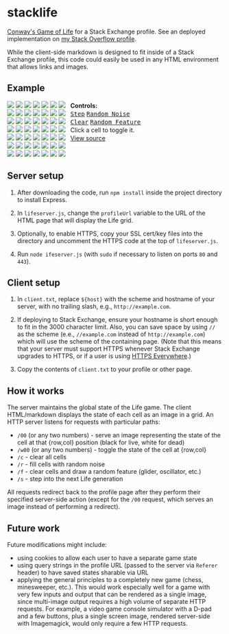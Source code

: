 stacklife
=========

[Conway's Game of Life](https://en.wikipedia.org/wiki/Conway%27s_game_of_life) for a Stack Exchange profile. See an deployed implementation on [my Stack Overflow profile](http://www.stackoverflow.com/users/710446/apsillers).

While the client-side markdown is designed to fit inside of a Stack Exchange profile, this code could easily be used in any HTML environment that allows links and images.

## Example

[![](http://l.apsillers.com/00)](http://l.apsillers.com/w00)
[![](http://l.apsillers.com/01)](http://l.apsillers.com/w01)
[![](http://l.apsillers.com/02)](http://l.apsillers.com/w02)
[![](http://l.apsillers.com/03)](http://l.apsillers.com/w03)
[![](http://l.apsillers.com/04)](http://l.apsillers.com/w04)
[![](http://l.apsillers.com/05)](http://l.apsillers.com/w05)
[![](http://l.apsillers.com/06)](http://l.apsillers.com/w06)
&nbsp; **Controls:**<br>
[![](http://l.apsillers.com/10)](http://l.apsillers.com/w00)
[![](http://l.apsillers.com/11)](http://l.apsillers.com/w11)
[![](http://l.apsillers.com/12)](http://l.apsillers.com/w12)
[![](http://l.apsillers.com/13)](http://l.apsillers.com/w13)
[![](http://l.apsillers.com/14)](http://l.apsillers.com/w14)
[![](http://l.apsillers.com/15)](http://l.apsillers.com/w15)
[![](http://l.apsillers.com/16)](http://l.apsillers.com/w16)
&nbsp; [<kbd>Step</kbd>](http://l.apsillers.com/s) [<kbd>Random Noise</kbd>](http://l.apsillers.com/r)
<br>
[![](http://l.apsillers.com/20)](http://l.apsillers.com/w20)
[![](http://l.apsillers.com/21)](http://l.apsillers.com/w21)
[![](http://l.apsillers.com/22)](http://l.apsillers.com/w22)
[![](http://l.apsillers.com/23)](http://l.apsillers.com/w23)
[![](http://l.apsillers.com/24)](http://l.apsillers.com/w24)
[![](http://l.apsillers.com/25)](http://l.apsillers.com/w25)
[![](http://l.apsillers.com/26)](http://l.apsillers.com/w26)
&nbsp; [<kbd>Clear</kbd>](http://l.apsillers.com/c) [<kbd>Random Feature</kbd></a>](http://l.apsillers.com/f)<br>
[![](http://l.apsillers.com/30)](http://l.apsillers.com/w30)
[![](http://l.apsillers.com/31)](http://l.apsillers.com/w31)
[![](http://l.apsillers.com/32)](http://l.apsillers.com/w32)
[![](http://l.apsillers.com/33)](http://l.apsillers.com/w33)
[![](http://l.apsillers.com/34)](http://l.apsillers.com/w34)
[![](http://l.apsillers.com/35)](http://l.apsillers.com/w35)
[![](http://l.apsillers.com/36)](http://l.apsillers.com/w36)
&nbsp; Click a cell to toggle it.<br>
[![](http://l.apsillers.com/40)](http://l.apsillers.com/w40)
[![](http://l.apsillers.com/41)](http://l.apsillers.com/w41)
[![](http://l.apsillers.com/42)](http://l.apsillers.com/w42)
[![](http://l.apsillers.com/43)](http://l.apsillers.com/w43)
[![](http://l.apsillers.com/44)](http://l.apsillers.com/w44)
[![](http://l.apsillers.com/45)](http://l.apsillers.com/w45)
[![](http://l.apsillers.com/46)](http://l.apsillers.com/w46)
&nbsp; [View source](//github.com/apsillers/stacklife)<br>
[![](http://l.apsillers.com/50)](http://l.apsillers.com/w50)
[![](http://l.apsillers.com/51)](http://l.apsillers.com/w51)
[![](http://l.apsillers.com/52)](http://l.apsillers.com/w52)
[![](http://l.apsillers.com/53)](http://l.apsillers.com/w53)
[![](http://l.apsillers.com/54)](http://l.apsillers.com/w54)
[![](http://l.apsillers.com/55)](http://l.apsillers.com/w55)
[![](http://l.apsillers.com/56)](http://l.apsillers.com/w56)<br>
[![](http://l.apsillers.com/60)](http://l.apsillers.com/w60)
[![](http://l.apsillers.com/61)](http://l.apsillers.com/w61)
[![](http://l.apsillers.com/62)](http://l.apsillers.com/w62)
[![](http://l.apsillers.com/63)](http://l.apsillers.com/w63)
[![](http://l.apsillers.com/64)](http://l.apsillers.com/w64)
[![](http://l.apsillers.com/65)](http://l.apsillers.com/w65)
[![](http://l.apsillers.com/66)](http://l.apsillers.com/w66)

## Server setup

1. After downloading the code, run `npm install` inside the project directory to install Express.

2. In `lifeserver.js`, change the `profileUrl` variable to the URL of the HTML page that will display the Life grid.

3. Optionally, to enable HTTPS, copy your SSL cert/key files into the directory and uncomment the HTTPS code at the top of `lifeserver.js`.

3. Run `node ifeserver.js` (with `sudo` if necessary to listen on ports `80` and `443`).

## Client setup

1. In `client.txt`, replace `${host}` with the scheme and hostname of your server, with no trailing slash, e.g., `http://example.com`.

2. If deploying to Stack Exchange, ensure your hostname is short enough to fit in the 3000 character limit. Also, you can save space by using `//` as the scheme (e.e., `//example.com` instead of `http://example.com`) which will use the scheme of the containing page. (Note that this means that your server must support HTTPS whenever Stack Exchange upgrades to HTTPS, or if a user is using [HTTPS Everywhere](https://www.eff.org/https-everywhere).)

3. Copy the contents of `client.txt` to your profile or other page.

## How it works

The server maintains the global state of the Life game. The client HTML/markdown displays the state of each cell as an image in a grid. An HTTP server listens for requests with particular paths:

* `/00` (or any two numbers) - serve an image representing the state of the cell at that {row,col} position (black for live, white for dead)
* `/w00` (or any two numbers) - toggle the state of the cell at {row,col}
* `/c` - clear all cells
* `/r` - fill cells with random noise
* `/f` - clear cells and draw a random feature (glider, oscillator, etc.)
* `/s` - step into the next Life generation

All requests redirect back to the profile page after they perform their specified server-side action (except for the `/00` request, which serves an image instead of performing a redirect).

## Future work

Future modifications might include:

* using cookies to allow each user to have a separate game state
* using query strings in the profile URL (passed to the server via `Referer` header) to have saved states sharable via URL
* applying the general principles to a completely new game (chess, minesweeper, etc.). This would work especially well for a game with very few inputs and output that can be rendered as a single image, since multi-image output requires a high volume of separate HTTP requests. For example, a video game console simulator with a D-pad and a few buttons, plus a single screen image, rendered server-side with Imagemagick, would only require a few HTTP requests.

